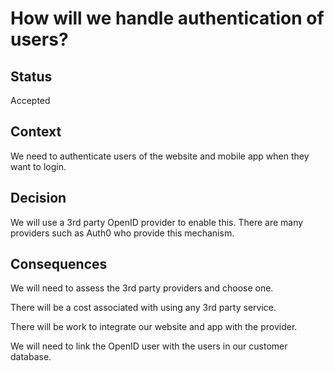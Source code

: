 # How will we handle authentication of users?

## Status
Accepted

## Context
We need to authenticate users of the website and mobile app when they want to login.   

## Decision
We will use a 3rd party OpenID provider to enable this.  There are many providers such as Auth0 who provide this mechanism.

## Consequences
We will need to assess the 3rd party providers and choose one.

There will be a cost associated with using any 3rd party service.

There will be work to integrate our website and app with the provider.

We will need to link the OpenID user with the users in our customer database.
